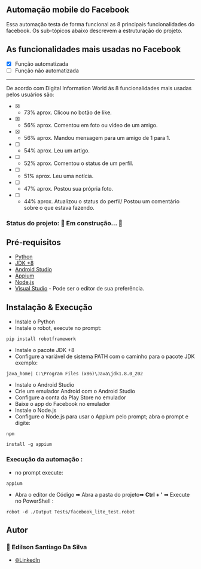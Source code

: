 ## Automação mobile do Facebook
Essa automação testa de forma funcional as 8 principais funcionalidades do facebook. Os sub-tópicos abaixo descrevem a estruturação do projeto.

## As  funcionalidades mais usadas no Facebook

 - [x] Função automatizada 
 - [ ] Função não automatizada
 ---
De acordo com Digital Information World ás 8 funcionalidades mais usadas pelos usuários são:
- [x] - 73% aprox. Clicou no botão de like.
- [x] - 56% aprox. Comentou em foto ou vídeo de um amigo.
- [x] - 56% aprox. Mandou mensagem para um amigo de 1 para 1.
- [ ] - 54% aprox. Leu um artigo.
- [ ] - 52% aprox. Comentou o status de um perfil.
- [ ] - 51% aprox. Leu uma notícia.
- [ ] - 47% aprox. Postou sua própria foto.
- [ ] - 44% aprox. Atualizou o status do perfil/ Postou um comentário sobre o que estava fazendo.

### Status do projeto:  🚧 Em construção... 🚧


## Pré-requisitos 

 -  [Python](https://www.python.org/)
 -  [JDK +8](https://www.oracle.com/java/technologies/javase-downloads.html)
 -  [Android Studio](https://developer.android.com/studio)
  -  [Appium](https://appium.io/)
  - [Node.js](https://nodejs.org/en/)
  - [Visual Studio](https://code.visualstudio.com/) - Pode ser o editor de sua preferência.

## Instalação & Execução
- Instale o Python
- Instale o robot, execute no prompt:
``` 
pip install robotframework
```
- Instale o pacote JDK +8 
- Configure a variável de sistema PATH com o caminho para o pacote JDK exemplo: 
```
java_home| C:\Program Files (x86)\Java\jdk1.8.0_202
```
- Instale o Android Studio
- Crie um emulador Android com o Android Studio
- Configure a conta da Play Store no emulador
- Baixe o app do Facebook no emulador
- Instale o Node.js 
- Configure o Node.js para usar o Appium pelo prompt; abra o prompt e digite:
``` 
npm  
```
``` 
install -g appium 
```
### Execução da automação :
- no prompt execute:
``` 
appium 
```
- Abra o editor de Código ➡ Abra a pasta do projeto➡ **Ctrl + '** ➡ Execute no PowerShell :
``` 
robot -d ./Output Tests/facebook_lite_test.robot
```
## Autor

### 🧐 Edilson Santiago Da Silva
- [🌐Linkedln](https://www.linkedin.com/in/edilson-santiago-da-silva-634588219/)
